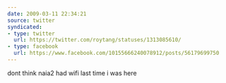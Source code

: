 ```yaml
---
date: 2009-03-11 22:34:21
source: twitter
syndicated:
- type: twitter
  url: https://twitter.com/roytang/statuses/1313085610/
- type: facebook
  url: https://www.facebook.com/10155666240078912/posts/56179699750
---
```


dont think naia2 had wifi last time i was here